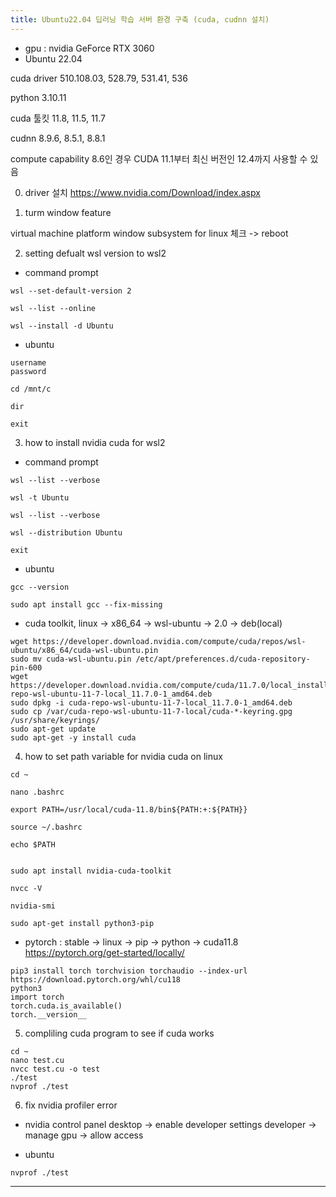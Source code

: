 ```yaml
---
title: Ubuntu22.04 딥러닝 학습 서버 환경 구축 (cuda, cudnn 설치)
---
```

* gpu : nvidia GeForce RTX 3060
* Ubuntu 22.04

cuda driver 510.108.03, 528.79, 531.41, 536

python 3.10.11

cuda 툴킷 11.8, 11.5, 11.7

cudnn 8.9.6, 8.5.1, 8.8.1

compute capability 8.6인 경우 
CUDA 11.1부터 최신 버전인 12.4까지 사용할 수 있음

0. driver 설치
https://www.nvidia.com/Download/index.aspx


1. turm window feature

virtual machine platform 
window subsystem for linux 
체크 ->  reboot

2. setting defualt wsl version to wsl2
* command prompt
```
wsl --set-default-version 2

wsl --list --online

wsl --install -d Ubuntu
```

* ubuntu
```
username
password

cd /mnt/c

dir

exit
```

3. how to install nvidia cuda for wsl2
* command prompt
```
wsl --list --verbose

wsl -t Ubuntu

wsl --list --verbose

wsl --distribution Ubuntu

exit
```

* ubuntu
```
gcc --version

sudo apt install gcc --fix-missing
```

* cuda toolkit, linux ->  x86_64 -> wsl-ubuntu -> 2.0 -> deb(local)
```
wget https://developer.download.nvidia.com/compute/cuda/repos/wsl-ubuntu/x86_64/cuda-wsl-ubuntu.pin
sudo mv cuda-wsl-ubuntu.pin /etc/apt/preferences.d/cuda-repository-pin-600
wget https://developer.download.nvidia.com/compute/cuda/11.7.0/local_installers/cuda-repo-wsl-ubuntu-11-7-local_11.7.0-1_amd64.deb
sudo dpkg -i cuda-repo-wsl-ubuntu-11-7-local_11.7.0-1_amd64.deb
sudo cp /var/cuda-repo-wsl-ubuntu-11-7-local/cuda-*-keyring.gpg /usr/share/keyrings/
sudo apt-get update
sudo apt-get -y install cuda
```

4. how to set path variable for nvidia cuda on linux
```
cd ~

nano .bashrc

export PATH=/usr/local/cuda-11.8/bin${PATH:+:${PATH}}

source ~/.bashrc

echo $PATH


sudo apt install nvidia-cuda-toolkit

nvcc -V

nvidia-smi
```
```
sudo apt-get install python3-pip
```

* pytorch : stable -> linux -> pip -> python -> cuda11.8
https://pytorch.org/get-started/locally/
```
pip3 install torch torchvision torchaudio --index-url https://download.pytorch.org/whl/cu118
python3
import torch
torch.cuda.is_available()
torch.__version__
```

5. compliling cuda program to see if cuda works
```
cd ~
nano test.cu
nvcc test.cu -o test
./test
nvprof ./test
```

6. fix nvidia profiler error
* nvidia control panel
desktop -> enable developer settings
developer -> manage gpu -> allow access 

* ubuntu 
```
nvprof ./test

```













---